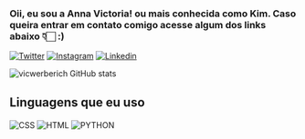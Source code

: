 
### Oii, eu sou a Anna Victoria! ou mais conhecida como Kim. Caso queira entrar em contato comigo acesse algum dos links abaixo 👇🏻 :)
[![Twitter](https://img.shields.io/badge/Twitter-1DA1F2?style=for-the-badge&logo=twitter&logoColor=white)](httpss://x.com/annawerberich)
[![Instagram](https://img.shields.io/badge/Instagram-E4405F?style=for-the-badge&logo=instagram&logoColor=white)](httpss://instagram.com/annawerberich)
[![Linkedin](https://img.shields.io/badge/LinkedIn-0077B5?style=for-the-badge&logo=linkedin&logoColor=white)](https://www.linkedin.com/in/anna-victoria-alves-1068b1338/)

![vicwerberich GitHub stats](https://github-readme-stats.vercel.app/api?username=vicwerberich&show_icons=true&theme=radical)

## Linguagens que eu uso 

<img align="center" alt="CSS" src="https://img.shields.io/badge/CSS-239120?&style=for-the-badge&logo=css3&logoColor=whitehttps://img.shields.io/badge/CSS-239120?&style=for-the-badge&logo=css3&logoColor=white"/>
<img align="center" alt="HTML" src="https://img.shields.io/badge/HTML-239120?style=for-the-badge&logo=html5&logoColor=white"/>
<img align="center" alt="PYTHON" src="https://img.shields.io/badge/Python-3776AB?style=for-the-badge&logo=python&logoColor=white"/>
